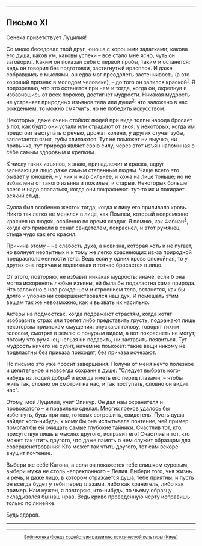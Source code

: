 

* * *

## Письмо XI

Сенека приветствует Луцилия!

Со мною беседовал твой друг, юноша с хорошими задатками; какова его душа, каков ум, каковы успехи – все стало мне ясно, чуть он заговорил. Каким он показал себя с первой пробы, таким и останется: ведь он говорил без подготовки, застигнутый врасплох. И даже собравшись с мыслями, он едва мог преодолеть застенчивость (а это хороший признак в молодом человеке), – до того он залился краской<sup>[1](refer.htm#pXI-1)</sup>. Я подозреваю, что это останется при нем и тогда, когда он, окрепнув и избавившись от всех пороков, достигнет мудрости. Никакая мудрость не устраняет природных изъянов тела или души<sup>[2](refer.htm#pXI-2)</sup>: что заложено в нас рождением, то можно смягчить, но не победить искусством.

Некоторых, даже очень стойких людей при виде толпы народа бросает в пот, как будто они устали или страдают от зноя: у некоторых, когда им предстоит выступать с речью, дрожат колени, у других стучат зубы, заплетается язык, губы слипаются. Тут не поможет ни выучка, ни привычка, тут природа являет свою силу, через этот изъян напоминая о себе самым здоровым и крепким.

К числу таких изъянов, я знаю, принадлежит и краска, вдруг заливающая лицо даже самым степенным людям. Чаще всего это бывает у юношей, – у них и жар сильнее, и кожа на лице тоньше; но не избавлены от такого изъяна и пожилые, и старые. Некоторых больше всего и надо опасаться, когда они покраснеют: тут-то их и покидает всякий стыд.

Сулла был особенно жесток тогда, когда к лицу его приливала кровь. Никто так легко не менялся в лице, как Помпеи, который непременно краснел на людях, особенно во время сходок. Я помню, как Фабиан<sup>[3](refer.htm#pXI-3)</sup>, когда его привели в сенат свидетелем, покраснел, и этот румянец стыда чудо как его красил.

Причина этому – не слабость духа, а новизна, которая хоть и не пугает, но волнует неопытных и к тому же легко краснеющих из-за природной предрасположенности тела. Ведь если у одних кровь спокойная, то у других она горячая и подвижная и тотчас бросается в лицо.

От этого, повторяю, не избавит никакая мудрость: иначе, если б она могла искоренять любые изъяны, ей была бы подвластна сама природа. Что заложено в нас рожденьем и строением тела, останется, как бы долго и упорно ни совершенствовался наш дух. И помешать этим вещам так же невозможно, как и вызвать их насильно.

Актеры на подмостках, когда подражают страстям, когда хотят изобразить страх или трепет либо представить грусть, подражают лишь некоторым признакам смущения: опускают голову, говорят тихим голосом, смотрят в землю с понурым видом, а вот покраснеть не могут, потому что румянец нельзя ни подавить, ни заставить появиться. Тут мудрость ничего не сулит, ничем не поможет: такие вещи никому не подвластны без приказа приходят, без приказа исчезают.

Но письмо это уже просит завершения. Получи от меня нечто полезное и целительное и навсегда сохрани в душе: "Следует выбрать кого-нибудь из людей добра<sup>[4](refer.htm#pXI-4)</sup> и всегда иметь его перед глазами, – чтобы жить так, словно он смотрит на нас, и так поступать, словно он видит нас".

Этому, мой Луцилий, учит Эпикур. Он дал нам охранителя и провожатого – и правильно сделал. Многих грехов удалось бы избегнуть, будь при нас, готовых согрешить, свидетель. Пусть душа найдет кого-нибудь, к кому бы она испытывала почтение, чей пример помогал бы ей очищать самые глубокие тайники. Счастлив тот, кто, присутствуя лишь в мыслях другого, исправит его! Счастлив и тот, кто может так чтить другого, что даже память о нем служит образцом для совершенствования! Кто может так чтить другого, тот сам вскоре внушит почтение.

Выбери же себе Катона, а если он покажется тебе слишком суровым, выбери мужа не столь непреклонного – Лелия. Выбери того, чья жизнь и речь, и даже лицо, в котором отражается душа, тебе приятны; и пусть он всегда будет у тебя перед глазами, либо как хранитель, либо как пример. Нам нужен, я повторяю, кто-нибудь, по чьему образцу складывался бы наш нрав. Ведь криво проведенную черту исправишь только по линейке.

Будь здоров.

<div align="center">

* * *



* * *

[<small>Библиотека Фонда содействия развитию психической культуры (Киев)</small>](mailto:webmaster@psylib.kiev.ua)</div>